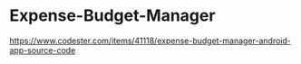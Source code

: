# Expense-Budget-Manager
https://www.codester.com/items/41118/expense-budget-manager-android-app-source-code
